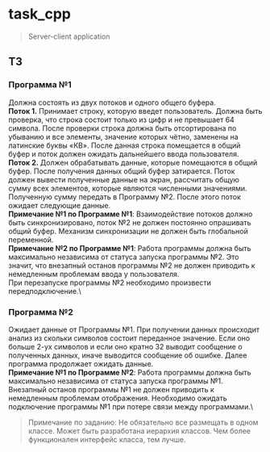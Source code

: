 # task_cpp

> Server-client application

## ТЗ

### Программа №1 
Должна состоять из двух потоков и одного общего буфера.\
__Поток 1.__  Принимает строку, которую введет пользователь.   Должна быть проверка, что строка состоит только из цифр и не превышает 64 символа. После проверки строка должна быть отсортирована по убыванию и все элементы, значение которых чётно, заменены на латинские буквы «КВ». После данная строка помещается в общий буфер и поток должен ожидать дальнейшего ввода пользователя.\
__Поток 2.__ Должен обрабатывать данные, которые помещаются в общий буфер. После получения данных общий буфер затирается. Поток должен вывести полученные данные на экран, рассчитать  общую  сумму всех  элементов, которые являются численными значениями.  Полученную сумму передать в Программу №2. После этого поток ожидает следующие данные.\
__Примечание №1 по Программе №1__: Взаимодействие потоков должно быть синхронизировано,  поток №2  не должен постоянно опрашивать общий буфер. Механизм синхронизации не должен быть глобальной переменной.\
__Примечание №2 по Программе №1__: Работа программы должна быть максимально независима от статуса запуска программы №2. Это значит, что внезапный останов программы №2 не должен приводить к немедленным проблемам ввода у пользователя.\
При перезапуске программы №2 необходимо произвести передподключение.\

### Программа №2 
Ожидает данные от  Программы №1. При получении  данных происходит анализ из скольки символов состоит  переданное значение. Если оно больше 2-ух символов и если оно кратно 32 выводит сообщение о полученных данных, иначе выводится сообщение об ошибке. Далее программа продолжает ожидать данные.\
__Примечание №1 по Программе №2__: Работа программы должна быть максимально независима от статуса запуска программы №1. Внезапный останов программы №1 не должен приводить к немедленным проблемам отображения. Необходимо ожидать подключение программы №1 при потере связи между программами.\

> Примечание по заданию: Не обязательно все размещать в одном классе. Может быть разработана иерархия классов. Чем более функционален интерфейс класса, тем лучше.
